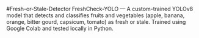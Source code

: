 #Fresh-or-Stale-Detector
FreshCheck-YOLO — A custom-trained YOLOv8 model that detects and classifies fruits and vegetables (apple, banana, orange, bitter gourd, capsicum, tomato) as fresh or stale. Trained using Google Colab and tested locally in Python.
